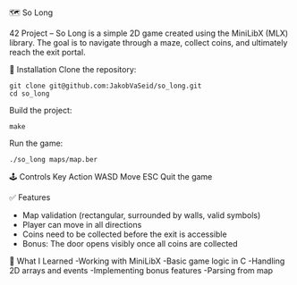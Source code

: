 🗺️ So Long

42 Project – So Long 
is a simple 2D game created using the MiniLibX (MLX) library. 
The goal is to navigate through a maze, collect coins, and ultimately reach the exit portal.


🔧 Installation
Clone the repository:
```
git clone git@github.com:JakobVaSeid/so_long.git
cd so_long
```

Build the project:
```
make
```

Run the game:
```
./so_long maps/map.ber
```

🕹️ Controls
Key	Action
WASD	Move
ESC	Quit the game

✅ Features
- Map validation (rectangular, surrounded by walls, valid symbols)
- Player can move in all directions
- Coins need to be collected before the exit is accessible
- Bonus: The door opens visibly once all coins are collected

🧠 What I Learned
-Working with MiniLibX
-Basic game logic in C
-Handling 2D arrays and events
-Implementing bonus features
-Parsing from map

